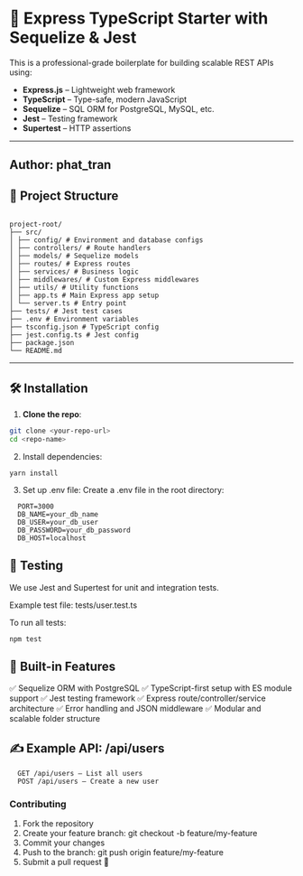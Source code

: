 # 🚀 Express TypeScript Starter with Sequelize & Jest

This is a professional-grade boilerplate for building scalable REST APIs using:

- **Express.js** – Lightweight web framework
- **TypeScript** – Type-safe, modern JavaScript
- **Sequelize** – SQL ORM for PostgreSQL, MySQL, etc.
- **Jest** – Testing framework
- **Supertest** – HTTP assertions

---
Author: phat_tran
---

## 📁 Project Structure

```

project-root/
├── src/
│ ├── config/ # Environment and database configs
│ ├── controllers/ # Route handlers
│ ├── models/ # Sequelize models
│ ├── routes/ # Express routes
│ ├── services/ # Business logic
│ ├── middlewares/ # Custom Express middlewares
│ ├── utils/ # Utility functions
│ ├── app.ts # Main Express app setup
│ └── server.ts # Entry point
├── tests/ # Jest test cases
├── .env # Environment variables
├── tsconfig.json # TypeScript config
├── jest.config.ts # Jest config
├── package.json
└── README.md

```

---

## 🛠️ Installation

1. **Clone the repo**:

```bash
git clone <your-repo-url>
cd <repo-name>
```

2. Install dependencies:

``` yarn install ```

3. Set up .env file: Create a .env file in the root directory:

```
  PORT=3000
  DB_NAME=your_db_name
  DB_USER=your_db_user
  DB_PASSWORD=your_db_password
  DB_HOST=localhost
```

## 🧪 Testing

We use Jest and Supertest for unit and integration tests.

Example test file: tests/user.test.ts

To run all tests:

``` npm test ```

## 🧱 Built-in Features

✅ Sequelize ORM with PostgreSQL
✅ TypeScript-first setup with ES module support
✅ Jest testing framework
✅ Express route/controller/service architecture
✅ Error handling and JSON middleware
✅ Modular and scalable folder structure


## ✍️ Example API: /api/users

```
  GET /api/users – List all users
  POST /api/users – Create a new user
```

###  Contributing
  1. Fork the repository
  2. Create your feature branch: git checkout -b feature/my-feature
  3. Commit your changes
  4. Push to the branch: git push origin feature/my-feature
  5. Submit a pull request 🚀
